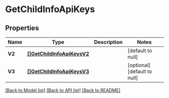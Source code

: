 # GetChildInfoApiKeys

## Properties
Name | Type | Description | Notes
------------ | ------------- | ------------- | -------------
**V2** | [**[]GetChildInfoApiKeysV2**](getChildInfo_apiKeys_v2.md) |  | [default to null]
**V3** | [**[]GetChildInfoApiKeysV3**](getChildInfo_apiKeys_v3.md) |  | [optional] [default to null]

[[Back to Model list]](../README.md#documentation-for-models) [[Back to API list]](../README.md#documentation-for-api-endpoints) [[Back to README]](../README.md)


